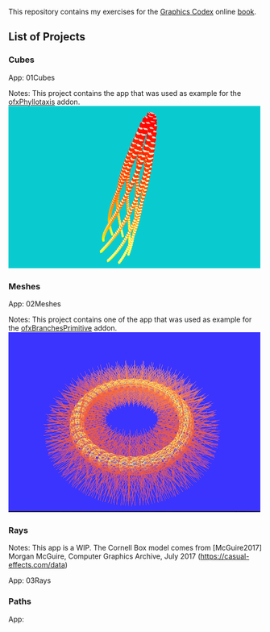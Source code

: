 This repository contains my exercises for the [Graphics Codex](http://graphicscodex.com/projects/projects/) online [book](http://graphicscodex.com/).

## List of Projects

### Cubes

App: 01Cubes

Notes: This project contains the app that was used as example for the  [ofxPhyllotaxis](https://github.com/edap/ofxPhyllotaxis) addon.
![cubes](img/cubes.png)

### Meshes

App: 02Meshes

Notes: This project contains one of the app that was used as example for the  [ofxBranchesPrimitive](https://github.com/edap/ofxBranchesPrimitive) addon.
![02Meshes](img/02Meshes.png)


### Rays

Notes: This app is a WIP. The Cornell Box model comes from [McGuire2017] Morgan McGuire, Computer Graphics Archive, July 2017 (https://casual-effects.com/data)

App: 03Rays

### Paths

App:

